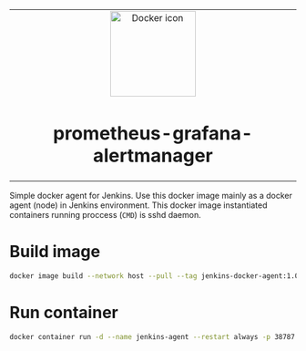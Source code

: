 <table align="center"><tr><td align="center" width="9999">
<img src="icons/docker_jenkins.png" align="center" width="150" alt="Docker icon">

# prometheus-grafana-alertmanager

</td></tr></table>

Simple docker agent for Jenkins. Use this docker image mainly as a docker agent (node) in Jenkins environment.
This docker image instantiated containers running proccess (`CMD`) is sshd daemon.

# Build image

```sh
docker image build --network host --pull --tag jenkins-docker-agent:1.0 .
```

# Run container

```sh
docker container run -d --name jenkins-agent --restart always -p 38787:22 jenkins-docker-agent:1.0

